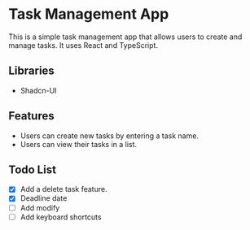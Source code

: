 # Task Management App

This is a simple task management app that allows users to create and manage tasks. It uses React and TypeScript.

## Libraries

-   Shadcn-UI

## Features

-   Users can create new tasks by entering a task name.
-   Users can view their tasks in a list.

## Todo List

-   [x] Add a delete task feature.
-   [x] Deadline date
-   [ ] Add modify
-   [ ] Add keyboard shortcuts
